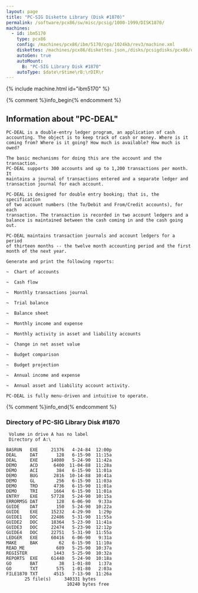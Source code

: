 ```yaml
---
layout: page
title: "PC-SIG Diskette Library (Disk #1870)"
permalink: /software/pcx86/sw/misc/pcsig/1000-1999/DISK1870/
machines:
  - id: ibm5170
    type: pcx86
    config: /machines/pcx86/ibm/5170/cga/1024kb/rev3/machine.xml
    diskettes: /machines/pcx86/diskettes.json,/disks/pcsigdisks/pcx86/diskettes.json
    autoGen: true
    autoMount:
      B: "PC-SIG Library Disk #1870"
    autoType: $date\r$time\rB:\rDIR\r
---
```


{% include machine.html id="ibm5170" %}

{% comment %}info_begin{% endcomment %}

## Information about "PC-DEAL"

    PC-DEAL is a double-entry ledger program, an application of cash
    accounting. The object is to keep track of cash or money. Where is it
    coming from? Where is it going? How much is available? How much is
    owed?
    
    The basic mechanisms for doing this are the account and the transaction.
    PC-DEAL supports 300 accounts and up to 1,200 transactions per month. It
    maintains a journal of transactions entered and a separate ledger and
    transaction journal for each account.
    
    PC-DEAL is designed for double entry booking; that is, the specification
    of two account numbers (the To/Debit and From/Credit accounts), for each
    transaction. The transaction is recorded in two account ledgers and a
    balance is maintained between the cash coming in and the cash going out.
    
    PC-DEAL maintains transaction journals and account ledgers for a period
    of thirteen months -- the twelve month accounting period and the first
    month of the next year.
    
    Generate and print the following reports:
    
    ~  Chart of accounts
    
    ~  Cash flow
    
    ~  Monthly transactions journal
    
    ~  Trial balance
    
    ~  Balance sheet
    
    ~  Monthly income and expense
    
    ~  Monthly activity in asset and liability accounts
    
    ~  Change in net asset value
    
    ~  Budget comparison
    
    ~  Budget projection
    
    ~  Annual income and expense
    
    ~  Annual asset and liability account activity.
    
    PC-DEAL is fully menu-driven and intuitive to operate.
{% comment %}info_end{% endcomment %}


### Directory of PC-SIG Library Disk #1870

     Volume in drive A has no label
     Directory of A:\

    BASRUN   EXE     21376   4-24-84  12:00p
    DEAL     DAT       128   6-15-90  11:15a
    DEAL     EXE     14080   5-24-90  11:42a
    DEMO     ACD      6400  11-04-88  11:28a
    DEMO     ACI       384   6-15-90  11:01a
    DEMO     BUG      2816  10-14-88  10:41a
    DEMO     GL        256   6-15-90  11:03a
    DEMO     TRD      4736   6-15-90  11:01a
    DEMO     TRI      1664   6-15-90  11:01a
    ENTRY    EXE     57728   5-24-90  10:15a
    ERRORMSG DAT       128   6-06-90   9:33a
    GUIDE    DAT       150   5-24-90  10:22a
    GUIDE    EXE     15232   4-29-90   1:29p
    GUIDE1   DOC     22486   5-31-90  11:55a
    GUIDE2   DOC     18364   5-23-90  11:41a
    GUIDE3   DOC     22474   5-23-90  12:12p
    GUIDE4   DOC     22751   5-31-90  11:55a
    LEDGER   EXE     60416   6-06-90   9:31a
    MAKE     BAK        62   6-15-90  11:10a
    READ_ME            689   5-25-90  10:37a
    REGISTER          1443   5-25-90  10:32a
    REPORTS  EXE     61440   5-24-90  10:18a
    GO       BAT        38   1-01-80   1:37a
    GO       TXT       575   1-01-80   2:03a
    FILE1870 TXT      4515   7-13-90  11:26a
           25 file(s)     340331 bytes
                           10240 bytes free
